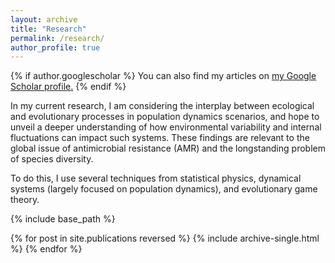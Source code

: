 ```yaml
---
layout: archive
title: "Research"
permalink: /research/
author_profile: true
---
```

{% if author.googlescholar %}
  You can also find my articles on <u><a href="{{author.googlescholar}}">my Google Scholar profile</a>.</u>
{% endif %}

In my current research, I am considering the interplay between ecological and evolutionary processes in population dynamics scenarios, and hope to unveil a deeper understanding of how environmental variability and internal fluctuations can impact such systems. These findings are relevant to the global issue of antimicrobial resistance (AMR) and the longstanding problem of species diversity.

To do this, I use several techniques from statistical physics, dynamical systems (largely focused on population dynamics), and evolutionary game theory.

{% include base_path %}

{% for post in site.publications reversed %}
  {% include archive-single.html %}
{% endfor %}

